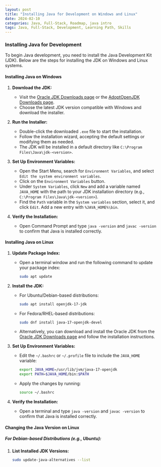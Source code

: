 ```yaml
---
layout: post
title: "Installing Java for Development on Windows and Linux"
date: 2024-02-10
categories: Java, Full-Stack, Roadmap, java intro
tags: Java, Full-Stack, Development, Learning Path, Skills
---
```


### Installing Java for Development

To begin Java development, you need to install the Java Development Kit (JDK). Below are the steps for installing the JDK on Windows and Linux systems.

#### Installing Java on Windows

1. **Download the JDK:**
   - Visit the [Oracle JDK Downloads page](https://www.oracle.com/java/technologies/javase-downloads.html) or the [AdoptOpenJDK Downloads page](https://adoptium.net/).
   - Choose the latest JDK version compatible with Windows and download the installer.

2. **Run the Installer:**
   - Double-click the downloaded `.exe` file to start the installation.
   - Follow the installation wizard, accepting the default settings or modifying them as needed.
   - The JDK will be installed in a default directory like `C:\Program Files\Java\jdk-<version>`.

3. **Set Up Environment Variables:**
   - Open the Start Menu, search for `Environment Variables`, and select `Edit the system environment variables`.
   - Click on the `Environment Variables` button.
   - Under `System Variables`, click `New` and add a variable named `JAVA_HOME` with the path to your JDK installation directory (e.g., `C:\Program Files\Java\jdk-<version>`).
   - Find the `Path` variable in the `System variables` section, select it, and click `Edit`. Add a new entry with `%JAVA_HOME%\bin`.

4. **Verify the Installation:**
   - Open Command Prompt and type `java -version` and `javac -version` to confirm that Java is installed correctly.

#### Installing Java on Linux

1. **Update Package Index:**
   - Open a terminal window and run the following command to update your package index:
     ```bash
     sudo apt update
     ```

2. **Install the JDK:**
   - For Ubuntu/Debian-based distributions:
     ```bash
     sudo apt install openjdk-17-jdk
     ```
   - For Fedora/RHEL-based distributions:
     ```bash
     sudo dnf install java-17-openjdk-devel
     ```

   - Alternatively, you can download and install the Oracle JDK from the [Oracle JDK Downloads page](https://www.oracle.com/java/technologies/javase-downloads.html) and follow the installation instructions.

3. **Set Up Environment Variables:**
   - Edit the `~/.bashrc` or `~/.profile` file to include the `JAVA_HOME` variable:
     ```bash
     export JAVA_HOME=/usr/lib/jvm/java-17-openjdk
     export PATH=$JAVA_HOME/bin:$PATH
     ```
   - Apply the changes by running:
     ```bash
     source ~/.bashrc
     ```

4. **Verify the Installation:**
   - Open a terminal and type `java -version` and `javac -version` to confirm that Java is installed correctly.

#### Changing the Java Version on Linux

##### For Debian-based Distributions (e.g., Ubuntu):

1. **List Installed JDK Versions:**
   ```bash
   sudo update-java-alternatives --list
   ```
